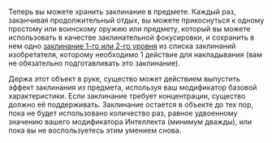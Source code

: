 Теперь вы можете хранить заклинание в предмете. Каждый раз, заканчивая продолжительный отдых, вы можете прикоснуться к одному простому или воинскому оружию или предмету, который вы можете использовать в качестве заклинательной фокусировки, и сохранить в нем одно [заклинание 1-го или 2-го уровня](https://dnd.su/spells/?search=&level=1%7C2&class=23&casttime=action&sortBy=school) из списка заклинаний изобретателя, которому необходимо 1 действие для накладывания (вам не обязательно подготавливать это заклинание).

Держа этот объект в руке, существо может действием выпустить эффект заклинания из предмета, используя ваш модификатор базовой характеристики. Если заклинание требует концентрации, существо должно её поддерживать. Заклинание остается в объекте до тех пор, пока не будет использовано количество раз, равное удвоенному значению вашего модификатора Интеллекта (минимум дважды), или пока вы не воспользуетесь этим умением снова.